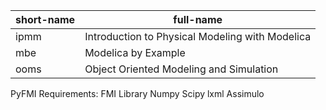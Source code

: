 short-name | full-name
-----------|------------
ipmm       | Introduction to Physical Modeling with Modelica
mbe        | Modelica by Example
ooms       | Object Oriented Modeling and Simulation




PyFMI Requirements:
    FMI Library
    Numpy
    Scipy
    lxml
    Assimulo

